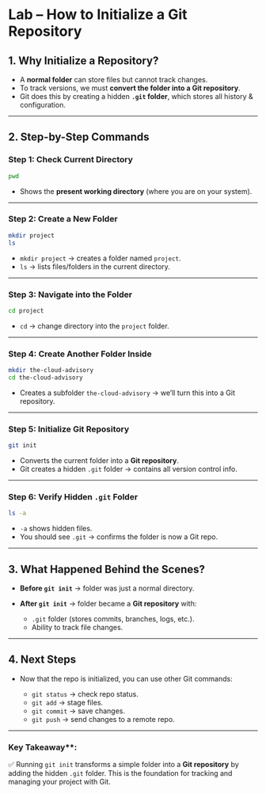 # Lab – How to Initialize a Git Repository

## 1. Why Initialize a Repository?

* A **normal folder** can store files but cannot track changes.
* To track versions, we must **convert the folder into a Git repository**.
* Git does this by creating a hidden **`.git` folder**, which stores all history & configuration.

---

## 2. Step-by-Step Commands

### Step 1: Check Current Directory

```bash
pwd
```

* Shows the **present working directory** (where you are on your system).

---

### Step 2: Create a New Folder

```bash
mkdir project
ls
```

* `mkdir project` → creates a folder named `project`.
* `ls` → lists files/folders in the current directory.

---

### Step 3: Navigate into the Folder

```bash
cd project
```

* `cd` → change directory into the `project` folder.

---

### Step 4: Create Another Folder Inside

```bash
mkdir the-cloud-advisory
cd the-cloud-advisory
```

* Creates a subfolder `the-cloud-advisory` → we’ll turn this into a Git repository.

---

### Step 5: Initialize Git Repository

```bash
git init
```

* Converts the current folder into a **Git repository**.
* Git creates a hidden `.git` folder → contains all version control info.

---

### Step 6: Verify Hidden `.git` Folder

```bash
ls -a
```

* `-a` shows hidden files.
* You should see `.git` → confirms the folder is now a Git repo.

---

## 3. What Happened Behind the Scenes?

* **Before `git init`** → folder was just a normal directory.
* **After `git init`** → folder became a **Git repository** with:

  * `.git` folder (stores commits, branches, logs, etc.).
  * Ability to track file changes.

---

## 4. Next Steps

* Now that the repo is initialized, you can use other Git commands:

  * `git status` → check repo status.
  * `git add` → stage files.
  * `git commit` → save changes.
  * `git push` → send changes to a remote repo.

---

### Key Takeaway**:
✅  Running `git init` transforms a simple folder into a **Git repository** by adding the hidden `.git` folder. This is the foundation for tracking and managing your project with Git.

